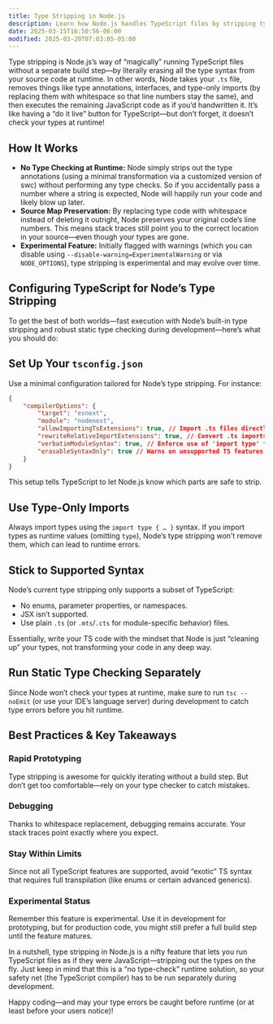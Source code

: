 ```yaml
---
title: Type Stripping in Node.js
description: Learn how Node.js handles TypeScript files by stripping types at runtime without a separate build step.
date: 2025-03-15T16:50:56-06:00
modified: 2025-03-20T07:03:05-05:00
---
```


Type stripping is Node.js’s way of “magically” running TypeScript files without a separate build step—by literally erasing all the type syntax from your source code at runtime. In other words, Node takes your `.ts` file, removes things like type annotations, interfaces, and type-only imports (by replacing them with whitespace so that line numbers stay the same), and then executes the remaining JavaScript code as if you’d handwritten it. It’s like having a “do it live” button for TypeScript—but don’t forget, it doesn’t check your types at runtime!

## How It Works

- **No Type Checking at Runtime:** Node simply strips out the type annotations (using a minimal transformation via a customized version of swc) without performing any type checks. So if you accidentally pass a number where a string is expected, Node will happily run your code and likely blow up later.
- **Source Map Preservation:** By replacing type code with whitespace instead of deleting it outright, Node preserves your original code’s line numbers. This means stack traces still point you to the correct location in your source—even though your types are gone.
- **Experimental Feature:** Initially flagged with warnings (which you can disable using `--disable-warning=ExperimentalWarning` or via `NODE_OPTIONS`), type stripping is experimental and may evolve over time.

## Configuring TypeScript for Node’s Type Stripping

To get the best of both worlds—fast execution with Node’s built-in type stripping and robust static type checking during development—here’s what you should do:

## Set Up Your `tsconfig.json`

Use a minimal configuration tailored for Node’s type stripping. For instance:

```json
{
	"compilerOptions": {
		"target": "esnext",
		"module": "nodenext",
		"allowImportingTsExtensions": true, // Import .ts files directly
		"rewriteRelativeImportExtensions": true, // Convert .ts imports to .js in output
		"verbatimModuleSyntax": true, // Enforce use of 'import type' for type-only imports
		"erasableSyntaxOnly": true // Warns on unsupported TS features (like enums, namespaces, etc.)
	}
}
```

This setup tells TypeScript to let Node.js know which parts are safe to strip.

## Use Type-Only Imports

Always import types using the `import type { … }` syntax. If you import types as runtime values (omitting `type`), Node’s type stripping won’t remove them, which can lead to runtime errors.

## Stick to Supported Syntax

Node’s current type stripping only supports a subset of TypeScript:

- No enums, parameter properties, or namespaces.
- JSX isn’t supported.
- Use plain `.ts` (or `.mts`/`.cts` for module-specific behavior) files.

Essentially, write your TS code with the mindset that Node is just “cleaning up” your types, not transforming your code in any deep way.

## Run Static Type Checking Separately

Since Node won’t check your types at runtime, make sure to run `tsc --noEmit` (or use your IDE’s language server) during development to catch type errors before you hit runtime.

## Best Practices & Key Takeaways

### Rapid Prototyping

Type stripping is awesome for quickly iterating without a build step. But don’t get too comfortable—rely on your type checker to catch mistakes.

### Debugging

Thanks to whitespace replacement, debugging remains accurate. Your stack traces point exactly where you expect.

### Stay Within Limits

Since not all TypeScript features are supported, avoid “exotic” TS syntax that requires full transpilation (like enums or certain advanced generics).

### Experimental Status

Remember this feature is experimental. Use it in development for prototyping, but for production code, you might still prefer a full build step until the feature matures.

In a nutshell, type stripping in Node.js is a nifty feature that lets you run TypeScript files as if they were JavaScript—stripping out the types on the fly. Just keep in mind that this is a “no type-check” runtime solution, so your safety net (the TypeScript compiler) has to be run separately during development.

Happy coding—and may your type errors be caught before runtime (or at least before your users notice)!
